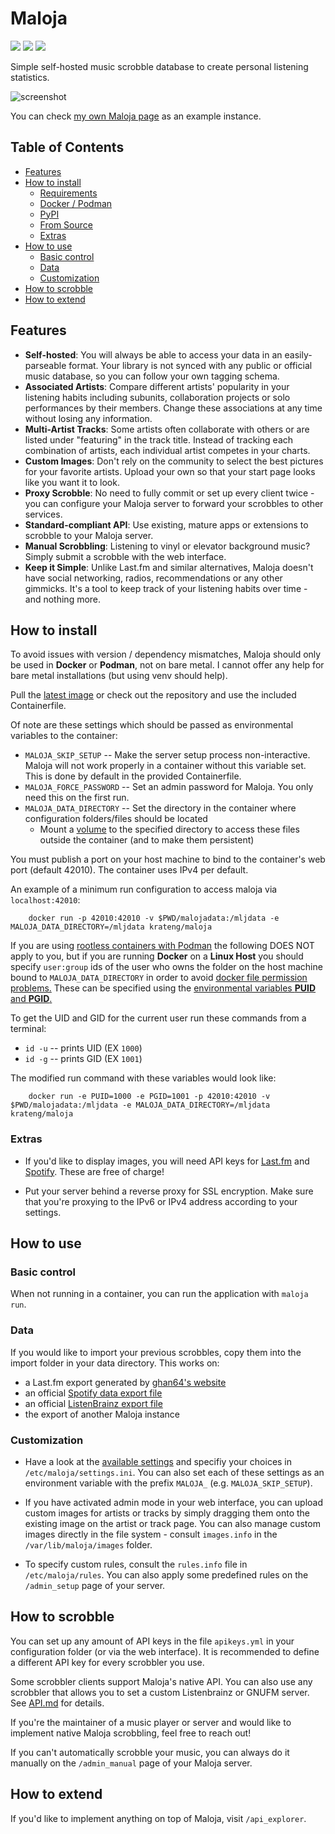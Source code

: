 # Maloja

[![](https://img.shields.io/github/v/tag/krateng/maloja?label=GitHub&style=for-the-badge&logo=github&logoColor=white)](https://github.com/krateng/maloja)
[![](https://img.shields.io/pypi/v/malojaserver?label=PyPI&style=for-the-badge&logo=pypi&logoColor=white)](https://pypi.org/project/malojaserver/)
[![](https://img.shields.io/docker/v/krateng/maloja?label=Dockerhub&style=for-the-badge&logo=docker&logoColor=white)](https://hub.docker.com/r/krateng/maloja)

Simple self-hosted music scrobble database to create personal listening statistics.

![screenshot](https://raw.githubusercontent.com/krateng/maloja/master/screenshot.png)

You can check [my own Maloja page](https://maloja.krateng.ch) as an example instance.


## Table of Contents
* [Features](#features)
* [How to install](#how-to-install)
	* [Requirements](#requirements)
	* [Docker / Podman](#docker--podman)
	* [PyPI](#pypi)
	* [From Source](#from-source)
	* [Extras](#extras)
* [How to use](#how-to-use)
	* [Basic control](#basic-control)
	* [Data](#data)
	* [Customization](#customization)
* [How to scrobble](#how-to-scrobble)
* [How to extend](#how-to-extend)

## Features

* **Self-hosted**: You will always be able to access your data in an easily-parseable format. Your library is not synced with any public or official music database, so you can follow your own tagging schema.
* **Associated Artists**: Compare different artists' popularity in your listening habits including subunits, collaboration projects or solo performances by their members. Change these associations at any time without losing any information.
* **Multi-Artist Tracks**: Some artists often collaborate with others or are listed under "featuring" in the track title. Instead of tracking each combination of artists, each individual artist competes in your charts.
* **Custom Images**: Don't rely on the community to select the best pictures for your favorite artists. Upload your own so that your start page looks like you want it to look.
* **Proxy Scrobble**: No need to fully commit or set up every client twice - you can configure your Maloja server to forward your scrobbles to other services.
* **Standard-compliant API**: Use existing, mature apps or extensions to scrobble to your Maloja server.
* **Manual Scrobbling**: Listening to vinyl or elevator background music? Simply submit a scrobble with the web interface.
* **Keep it Simple**: Unlike Last.fm and similar alternatives, Maloja doesn't have social networking, radios, recommendations or any other gimmicks. It's a tool to keep track of your listening habits over time - and nothing more.


## How to install

To avoid issues with version / dependency mismatches, Maloja should only be used in **Docker** or **Podman**, not on bare metal.
I cannot offer any help for bare metal installations (but using venv should help).

Pull the [latest image](https://hub.docker.com/r/krateng/maloja) or check out the repository and use the included Containerfile.

Of note are these settings which should be passed as environmental variables to the container:

* `MALOJA_SKIP_SETUP` -- Make the server setup process non-interactive. Maloja will not work properly in a container without this variable set. This is done by default in the provided Containerfile.
* `MALOJA_FORCE_PASSWORD` -- Set an admin password for Maloja. You only need this on the first run.
* `MALOJA_DATA_DIRECTORY` -- Set the directory in the container where configuration folders/files should be located
	* Mount a [volume](https://docs.docker.com/engine/reference/builder/#volume) to the specified directory to access these files outside the container (and to make them persistent)

You must publish a port on your host machine to bind to the container's web port (default 42010). The container uses IPv4 per default.

An example of a minimum run configuration to access maloja via `localhost:42010`:

```console
	docker run -p 42010:42010 -v $PWD/malojadata:/mljdata -e MALOJA_DATA_DIRECTORY=/mljdata krateng/maloja
```

If you are using [rootless containers with Podman](https://developers.redhat.com/blog/2020/09/25/rootless-containers-with-podman-the-basics#why_podman_) the following DOES NOT apply to you, but if you are running **Docker** on a **Linux Host** you should specify `user:group` ids of the user who owns the folder on the host machine bound to `MALOJA_DATA_DIRECTORY` in order to avoid [docker file permission problems.](https://ikriv.com/blog/?p=4698) These can be specified using the [environmental variables **PUID** and **PGID**.](https://docs.linuxserver.io/general/understanding-puid-and-pgid)

To get the UID and GID for the current user run these commands from a terminal:

* `id -u` -- prints UID (EX `1000`)
* `id -g` -- prints GID (EX `1001`)

The modified run command with these variables would look like:

```console
	docker run -e PUID=1000 -e PGID=1001 -p 42010:42010 -v $PWD/malojadata:/mljdata -e MALOJA_DATA_DIRECTORY=/mljdata krateng/maloja
```


### Extras

* If you'd like to display images, you will need API keys for [Last.fm](https://www.last.fm/api/account/create) and [Spotify](https://developer.spotify.com/dashboard/applications). These are free of charge!

* Put your server behind a reverse proxy for SSL encryption. Make sure that you're proxying to the IPv6 or IPv4 address according to your settings.


## How to use

### Basic control

When not running in a container, you can run the application with `maloja run`.


### Data

If you would like to import your previous scrobbles, copy them into the import folder in your data directory. This works on:

* a Last.fm export generated by [ghan64's website](https://lastfm.ghan.nl/export/)
* an official [Spotify data export file](https://www.spotify.com/us/account/privacy/)
* an official [ListenBrainz export file](https://listenbrainz.org/profile/export/)
* the export of another Maloja instance

### Customization

* Have a look at the [available settings](settings.md) and specifiy your choices in `/etc/maloja/settings.ini`. You can also set each of these settings as an environment variable with the prefix `MALOJA_` (e.g. `MALOJA_SKIP_SETUP`).

* If you have activated admin mode in your web interface, you can upload custom images for artists or tracks by simply dragging them onto the existing image on the artist or track page. You can also manage custom images directly in the file system - consult `images.info` in the `/var/lib/maloja/images` folder.

* To specify custom rules, consult the `rules.info` file in `/etc/maloja/rules`. You can also apply some predefined rules on the `/admin_setup` page of your server.


## How to scrobble

You can set up any amount of API keys in the file `apikeys.yml` in your configuration folder (or via the web interface). It is recommended to define a different API key for every scrobbler you use.

Some scrobbler clients support Maloja's native API. You can also use any scrobbler that allows you to set a custom Listenbrainz or GNUFM server. See [API.md](API.md) for details.

If you're the maintainer of a music player or server and would like to implement native Maloja scrobbling, feel free to reach out!

If you can't automatically scrobble your music, you can always do it manually on the `/admin_manual` page of your Maloja server.


## How to extend

If you'd like to implement anything on top of Maloja, visit `/api_explorer`.
